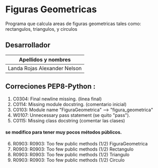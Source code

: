 # Figuras Geometricas
Programa que calcula areas de figuras geometricas tales como: rectangulos, triangulos, y circulos
## Desarrollador
| Apellidos y nombres          |
|------------------------------|
| Landa Rojas Alexander Nelson |
## Correciones PEP8-Python :
1. C0304: Final newline missing. (linea final)
2. C0114: Missing module docstring. (comentario inicial)
3. C0103: Module name "FiguraGeometrica" --> "figura_geometrica"
4. W0107: Unnecessary pass statement (se quito "pass").
5. C0115: Missing class docstring (comentar las clases)
#### se modifico para tener muy pocos métodos públicos.
6. R0903:  R0903: Too few public methods (1/2) FiguraGeometrica
7. R0903:  R0903: Too few public methods (1/2) Rectangulo
8. R0903:  R0903: Too few public methods (1/2) Triangulo
9. R0903:  R0903: Too few public methods (1/2) Circulo


